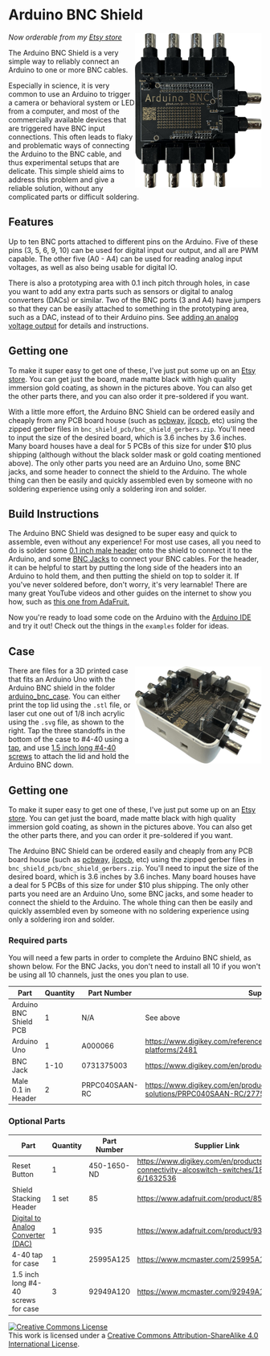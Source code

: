 # Arduino BNC Shield

<!-- ![Image of Arduino BNC Shield](docs/figs/arduino_bnc.jpg) -->
<img src = "docs/figs/arduino_bnc.jpg" width=50% alt=Image of Arduino BNC Shield align="right">

*Now orderable from my [Etsy store](https://www.etsy.com/listing/1526648413/arduino-bnc-shield)*

The Arduino BNC Shield is a very simple way to reliably connect an Arduino to one or more BNC
cables.

Especially in science, it is very common to use an Arduino to trigger a camera or behavioral system or LED from a computer, and most of the commercially available devices that are triggered have BNC input connections. This often leads to flaky and problematic ways of connecting the Arduino to the BNC cable, and thus experimental setups that are delicate.  This simple shield aims to address this problem and give a reliable solution, without any complicated parts or difficult soldering.

## Features

Up to ten BNC ports attached to different pins on the Arduino.  Five of these pins (3, 5, 6, 9, 10) can be used for digital input our output, and all are PWM capable.  The other five (A0 - A4) can be used for reading analog input voltages, as well as also being usable for digital IO.

There is also a prototyping area with 0.1 inch pitch through holes, in case you want to add any extra parts such as sensors or digital to analog  converters (DACs) or similar. Two of the BNC ports (3 and A4) have jumpers so that they can be easily attached to something in the prototyping area, such as a DAC, instead of to their Arduino pins. See [adding an analog voltage output](docs/adding_analog_out.md) for details and instructions.

## Getting one

To make it super easy to get one of these, I've just put some up on an [Etsy store](https://www.etsy.com/listing/1526648413/arduino-bnc-shield).  You can get just the board, made matte black with high quality immersion gold coating, as shown in the pictures above. You can also get the other parts there, and you can also order it pre-soldered if you want.

With a little more effort, the Arduino BNC Shield can be ordered easily and cheaply from any PCB board house (such as [pcbway](pcbway.com), [jlcpcb](jlcpcb.com), etc)  using the zipped gerber files in `bnc_shield_pcb/bnc_shield_gerbers.zip`. You'll need to input the size of the desired board, which is 3.6 inches by 3.6 inches. Many board houses have a deal for 5 PCBs of this size for under $10 plus shipping (although without the black solder mask or gold coating mentioned above). The only other parts you need are an Arduino Uno, some BNC jacks, and some header to connect the shield to the Arduino. The whole thing can then be easily and quickly assembled even by someone with no soldering experience using only a soldering iron and solder.

## Build Instructions

The Arduino BNC Shield was designed to be super easy and quick to assemble, even without any experience! For most use cases, all you need to do is solder some [0.1 inch male header](https://www.digikey.com/en/products/detail/sullins-connector-solutions/PRPC040SAAN-RC/2775214) onto the shield to connect it to the Arduino, and some [BNC Jacks](https://www.digikey.com/en/products/detail/sullins-connector-solutions/PRPC040SAAN-RC/2775214) to connect your BNC cables. For the header, it can be helpful to start by putting the long side of the headers into an Arduino to hold them, and then putting the shield on top to solder it. If you've never soldered before, don't worry, it's very learnable! There are many great YouTube videos and other guides on the internet to show you how, such as [this one from AdaFruit.](https://learn.adafruit.com/adafruit-guide-excellent-soldering/preparation)

Now you're ready to load some code on the Arduino with the [Arduino IDE](https://www.arduino.cc/en/software) and try it out! Check out the things in the `examples` folder for ideas.

## Case
<!-- ![Image of Arduino BNC Shield](docs/figs/arduino_bnc.jpg) -->
<img src = "docs/figs/arduino_bnc_case.jpeg" width=50% alt=Image of Arduino BNC Shield align="right">

There are files for a 3D printed case that fits an Arduino Uno with the Arduino BNC shield in the folder [arduino_bnc_case](arduino_bnc_case).  You can either print the top lid using the `.stl` file, or laser cut one out of 1/8 inch acrylic using the `.svg` file, as shown to the right. Tap the three standoffs in the bottom of the case to #4-40 using a [tap](https://www.mcmaster.com/25995A125/), and use [1.5 inch long #4-40 screws](https://www.mcmaster.com/92949A120/) to attach the lid and hold the Arduino BNC down.

## Getting one

To make it super easy to get one of these, I've just put some up on an [Etsy store](https://www.etsy.com/listing/1526648413/arduino-bnc-shield).  You can get just the board, made matte black with high quality immersion gold coating, as shown in the pictures above. You can also get the other parts there, and you can order it pre-soldered if you want.

The Arduino BNC Shield can be ordered easily and cheaply from any PCB board house (such as [pcbway](pcbway.com), [jlcpcb](jlcpcb.com), etc)  using the zipped gerber files in `bnc_shield_pcb/bnc_shield_gerbers.zip`. You'll need to input the size of the desired board, which is 3.6 inches by 3.6 inches. Many board houses have a deal for 5 PCBs of this size for under $10 plus shipping. The only other parts you need are an Arduino Uno, some BNC jacks, and some header to connect the shield to the Arduino. The whole thing can then be easily and quickly assembled even by someone with no soldering experience using only a soldering iron and solder.

### Required parts

You will need a few parts in order to complete the Arduino BNC shield, as shown below. For the BNC Jacks, you don't need to install all 10 if you won't be using all 10 channels, just the ones you plan to use.

|Part|Quantity|Part Number|Supplier Link|
|---|---|---|---|
|Arduino BNC Shield PCB| 1 | N/A | See above
|Arduino Uno|1|A000066 | <https://www.digikey.com/reference-designs/en/open-source-mcu-platforms/2481>|
|BNC Jack|1-10|0731375003 | <https://www.digikey.com/en/products/detail/molex/0731375003/1465136>|
|Male 0.1 in Header|2|PRPC040SAAN-RC | <https://www.digikey.com/en/products/detail/sullins-connector-solutions/PRPC040SAAN-RC/2775214>

### Optional Parts

|Part|Quantity|Part Number|Supplier Link|
|---|---|---|---|
|Reset Button|1| 450-1650-ND |  <https://www.digikey.com/en/products/detail/te-connectivity-alcoswitch-switches/1825910-6/1632536>|
|Shield Stacking Header|1 set| 85|<https://www.adafruit.com/product/85> |
|[Digital to Analog Converter  (DAC)](docs/adding_analog_out.md) | 1| 935 |  <https://www.adafruit.com/product/935>
|4-40 tap for case | 1 | 25995A125 | <https://www.mcmaster.com/25995A125> |
| 1.5 inch long #4-40 screws for case| 3  | 92949A120 | <https://www.mcmaster.com/92949A120>|

<a rel="license" href="http://creativecommons.org/licenses/by-sa/4.0/"><img alt="Creative Commons License" style="border-width:0" src="https://i.creativecommons.org/l/by-sa/4.0/88x31.png" /></a><br />This work is licensed under a <a rel="license" href="http://creativecommons.org/licenses/by-sa/4.0/">Creative Commons Attribution-ShareAlike 4.0 International License</a>.
